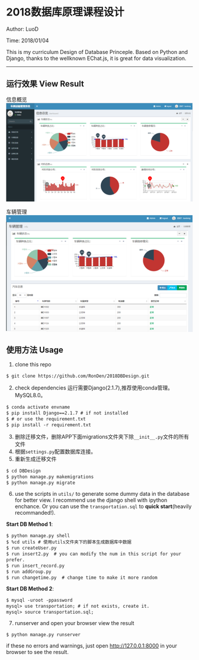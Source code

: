 # 2018数据库原理课程设计

Author: LuoD

Time: 2018/01/04

This is my curriculum Design of Database Princeple. Based on Python and Django, thanks to the wellknown EChat.js, 
it is great for data visualization.

-----

## 运行效果 View Result

信息概览
![basic](imgs/img2.png)

车辆管理
![carmanange](imgs/img1.png)

## 使用方法 Usage

1. clone this repo
```
$ git clone https://github.com/RonDen/2018DBDesign.git
```
2. check dependencies
运行需要Django(2.1.7),推荐使用conda管理。MySQL8.0。
```
$ conda activate envname
$ pip install Django==2.1.7 # if not installed
$ # or use the requirement.txt
$ pip install -r requirement.txt
```
3. 删除迁移文件，删除APP下面migrations文件夹下除`__init__.py`文件的所有文件
4. 根据`settings.py`配置数据库连接。
5. 重新生成迁移文件
```
$ cd DBDesign
$ python manage.py makemigrations
$ python manage.py migrate
```
6. use the scripts in `utils/` to generate some dummy data in the database for better view. I recommend use the django shell with ipython enchance. Or you can use the `transportation.sql` to **quick start**(heavily recommanded!).

**Start DB Method 1**:
```
$ python manage.py shell
$ %cd utils # 使用utils文件夹下的脚本生成数据库中数据
$ run createUser.py
$ run insert2.py  # you can modify the num in this script for your prefer.
$ run insert_record.py
$ run addGroup.py
$ run changetime.py  # change time to make it more random
```
**Start DB Method 2**:
```
$ mysql -uroot -ppassword
mysql> use transportation; # if not exists, create it.
mysql> source transportation.sql;
```
7. runserver and open your browser view the result
```
$ python manage.py runserver
```
if these no errors and warnings, just open http://127.0.0.1:8000 in your browser to see the result.